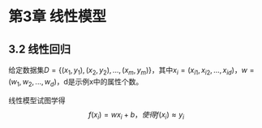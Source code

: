 # 第3章 线性模型

## 3.2 线性回归

给定数据集$D=\{(x_1,y_1),(x_2,y_2),...,(x_m,y_m)\}$，其中$x_i=(x_{i1},x_{i2},...,x_{id})$，$w=(w_1,w_2,...,w_d)$，d是示例x中的属性个数。

线性模型试图学得
$$
f(x_i)=wx_i+b，使得f(x_i)\approx y_i
$$
